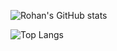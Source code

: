 ![Rohan's GitHub stats](https://github-readme-stats.vercel.app/api?username=BabyWipes030&count_private=true)

![Top Langs](https://github-readme-stats.vercel.app/api/top-langs/?username=BabyWipes030&count_private=true)
